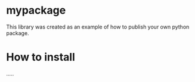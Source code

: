 # mypackage
This library was created as an example of how to publish your own python package.

# How to install
.....
